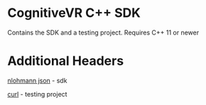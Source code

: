 CognitiveVR C++ SDK
=========
Contains the SDK and a testing project. Requires C++ 11 or newer

Additional Headers
=========
[nlohmann json](https://github.com/nlohmann/json) - sdk

[curl](https://curl.haxx.se/) - testing project